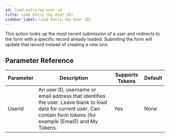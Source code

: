 ```yaml
---
id: load-entry-by-user-id
title: Load Entry (by User ID)
sidebar_label: Load Entry (by User ID)
---
```



This action looks up the most recent submission of a user and redirects to the form with a specific record already loaded. Submiting the form will update that record instead of creating a new one.

## Parameter Reference
| Parameter | Description | Supports Tokens | Default |
| -- | -- | -- | -- |
| UserId | An user ID, username or email address that identifies the user. Leave blank to load data for current user. Can contain form tokens (for example [Email]) and My Tokens. | Yes | None |
